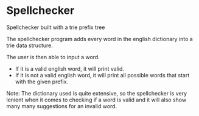 # Spellchecker
Spellchecker built with a trie prefix tree 


The spellchecker program adds every word in the english dictionary into a trie data structure. 

The user is then able to input a word. 
- If it is a valid english word, it will print valid. 
- If it is not a valid english word, it will print all possible words that start with the given prefix. 

Note: The dictionary used is quite extensive, so the spellchecker is very lenient when it comes to checking if a word is valid and it will also show many many suggestions for an invalid word. 
